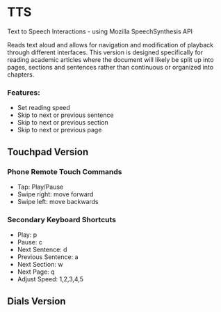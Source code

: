 # TTS
Text to Speech Interactions - using Mozilla SpeechSynthesis API

  Reads text aloud and allows for navigation and modification of playback through different interfaces. This version is designed specifically for reading academic articles where the document will likely be split up into pages, sections and sentences rather than continuous or organized into chapters.
  
  ### Features:
  - Set reading speed
  - Skip to next or previous sentence
  - Skip to next or previous section
  - Skip to next or previous page

## Touchpad Version

### Phone Remote Touch Commands
- Tap: Play/Pause
- Swipe right: move forward
- Swipe left: move backwards

### Secondary Keyboard Shortcuts
- Play: p
- Pause: c
- Next Sentence: d
- Previous Sentence: a
- Next Section: w
- Next Page: q
- Adjust Speed: 1,2,3,4,5

## Dials Version
